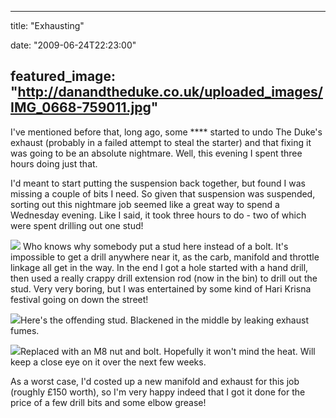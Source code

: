 
---
title: "Exhausting"

date: "2009-06-24T22:23:00"

featured_image: "http://danandtheduke.co.uk/uploaded_images/IMG_0668-759011.jpg"
---


I've mentioned before that, long ago, some **** started to undo The Duke's exhaust (probably in a failed attempt to steal the starter) and that fixing it was going to be an absolute nightmare.  Well, this evening I spent three hours doing just that.

I'd meant to start putting the suspension back together, but found I was missing a couple of bits I need.  So given that suspension was suspended, sorting out this nightmare job seemed like a great way to spend a Wednesday evening.  Like I said, it took three hours to do - two of which were spent drilling out one stud!

<a href="http://danandtheduke.co.uk/uploaded_images/IMG_0668-759011.jpg"><img src="http://danandtheduke.co.uk/uploaded_images/IMG_0668-759003.jpg"/></a>
Who knows why somebody put a stud here instead of a bolt.  It's impossible to get a drill anywhere near it, as the carb, manifold and throttle linkage all get in the way.  In the end I got a hole started with a hand drill, then used a really crappy drill extension rod (now in the bin) to drill out the stud.  Very very boring, but I was entertained by some kind of Hari Krisna festival going on down the street!

<a href="http://danandtheduke.co.uk/uploaded_images/IMG_0682-759039.jpg"><img src="http://danandtheduke.co.uk/uploaded_images/IMG_0682-759035.jpg"/></a>Here's the offending stud.  Blackened in the middle by leaking exhaust fumes.

<a href="http://danandtheduke.co.uk/uploaded_images/IMG_0684-790103.jpg"><img src="http://danandtheduke.co.uk/uploaded_images/IMG_0684-790100.jpg"/></a>Replaced with an M8 nut and bolt.  Hopefully it won't mind the heat.  Will keep a close eye on it over the next few weeks.

As a worst case, I'd costed up a new manifold and exhaust for this job (roughly £150 worth), so I'm very happy indeed that I got it done for the price of a few drill bits and some elbow grease!